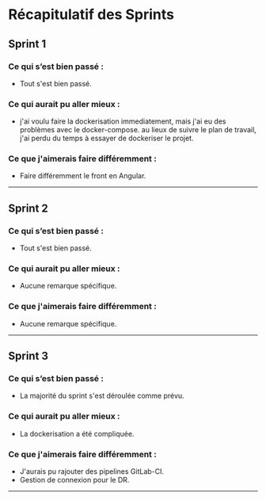 # Récapitulatif des Sprints

## Sprint 1
### Ce qui s’est bien passé :
- Tout s'est bien passé.
### Ce qui aurait pu aller mieux :
- j'ai voulu faire la dockerisation immediatement, mais j'ai eu des problèmes avec le docker-compose. au lieux de suivre le plan de travail, j'ai perdu du temps à essayer de dockeriser le projet.
### Ce que j'aimerais faire différemment :
- Faire différemment le front en Angular.

---

## Sprint 2
### Ce qui s’est bien passé :
- Tout s'est bien passé.
### Ce qui aurait pu aller mieux :
- Aucune remarque spécifique.
### Ce que j'aimerais faire différemment :
- Aucune remarque spécifique.

---

## Sprint 3
### Ce qui s’est bien passé :
- La majorité du sprint s'est déroulée comme prévu.
### Ce qui aurait pu aller mieux :
- La dockerisation a été compliquée.
### Ce que j'aimerais faire différemment :
- J'aurais pu rajouter des pipelines GitLab-CI.
- Gestion de connexion pour le DR.


---
